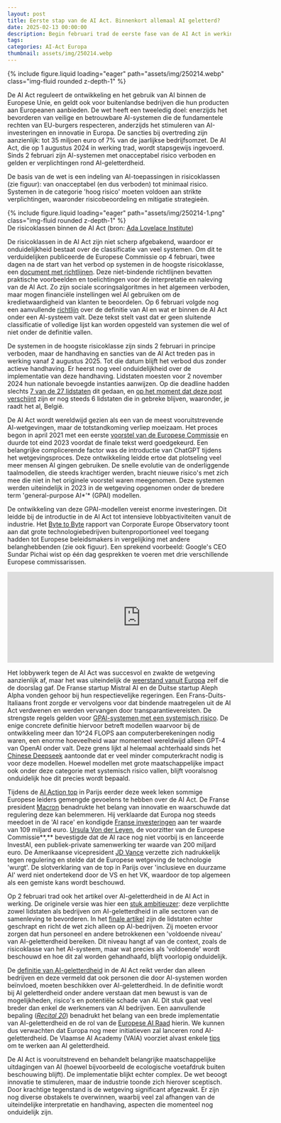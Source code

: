 ```yaml
---
layout: post
title: Eerste stap van de AI Act. Binnenkort allemaal AI geletterd?
date: 2025-02-13 00:00:00
description: Begin februari trad de eerste fase van de AI Act in werking. Deze Europese wetgeving verbiedt AI-systemen met een onacceptabel risico en stelt verplichtingen over AI-geletterdheid. 
tags: 
categories: AI-Act Europa
thumbnail: assets/img/250214.webp
---
```


<div class="row mt-3">
    <div class="col-sm mt-3 mt-md-0">
        {% include figure.liquid loading="eager" path="assets/img/250214.webp" class="img-fluid rounded z-depth-1" %}
    </div>
</div>

De AI Act reguleert de ontwikkeling en het gebruik van AI binnen de Europese Unie, en geldt ook voor buitenlandse bedrijven die hun producten aan Europeanen aanbieden. De wet heeft een tweeledig doel: enerzijds het bevorderen van veilige en betrouwbare AI-systemen die de fundamentele rechten van EU-burgers respecteren, anderzijds het stimuleren van AI-investeringen en innovatie in Europa. De sancties bij overtreding zijn aanzienlijk: tot 35 miljoen euro of 7% van de jaarlijkse bedrijfsomzet. De AI Act, die op 1 augustus 2024 in werking trad, wordt stapsgewijs ingevoerd. Sinds 2 februari zijn AI-systemen met onacceptabel risico verboden en gelden er verplichtingen rond AI-geletterdheid. 

De basis van de wet is een indeling van AI-toepassingen in risicoklassen (zie figuur): van onacceptabel (en dus verboden) tot minimaal risico. Systemen in de categorie 'hoog risico' moeten voldoen aan strikte verplichtingen, waaronder risicobeoordeling en mitigatie strategieën.

<div class="row mt-3">
    <div class="col-sm mt-3 mt-md-0">
        {% include figure.liquid loading="eager" path="assets/img/250214-1.png" class="img-fluid rounded z-depth-1" %}
    </div>
</div>
<div class="caption">
    De risicoklassen binnen de AI Act (bron: <a href="https://www.adalovelaceinstitute.org/resource/eu-ai-act-explainer/">Ada Lovelace Institute</a>)
</div>

De risicoklassen in de AI Act zijn niet scherp afgebakend, waardoor er onduidelijkheid bestaat over de classificatie van veel systemen. Om dit te verduidelijken publiceerde de Europese Commissie op 4 februari, twee dagen na de start van het verbod op systemen in de hoogste risicoklasse, een [document met richtlijnen](https://digital-strategy.ec.europa.eu/en/library/commission-publishes-guidelines-prohibited-artificial-intelligence-ai-practices-defined-ai-act). Deze niet-bindende richtlijnen bevatten praktische voorbeelden en toelichtingen voor de interpretatie en naleving van de AI Act. Zo zijn sociale scoringsalgoritmes in het algemeen verboden, maar mogen financiële instellingen wel AI gebruiken om de kredietwaardigheid van klanten te beoordelen. Op 6 februari volgde nog een aanvullende [richtlijn](https://digital-strategy.ec.europa.eu/en/library/commission-publishes-guidelines-ai-system-definition-facilitate-first-ai-acts-rules-application) over de definitie van AI en wat er binnen de AI Act onder een AI-systeem valt. Deze tekst stelt vast dat er geen sluitende classificatie of volledige lijst kan worden opgesteld van systemen die wel of niet onder de definitie vallen.

De systemen in de hoogste risicoklasse zijn sinds 2 februari in principe verboden, maar de handhaving en sancties van de AI Act treden pas in werking vanaf 2 augustus 2025. Tot die datum blijft het verbod dus zonder actieve handhaving. Er heerst nog veel onduidelijkheid over de implementatie van deze handhaving. Lidstaten moesten voor 2 november 2024 hun nationale bevoegde instanties aanwijzen. Op die deadline hadden slechts [7 van de 27 lidstaten](https://artificialintelligenceact.eu/national-implementation-plans/) dit gedaan, en [op het moment dat deze post verschijnt](https://digital-strategy.ec.europa.eu/en/policies/ai-act-governance-and-enforcement) zijn er nog steeds 6 lidstaten die in gebreke blijven, waaronder, je raadt het al, België. 

De AI Act wordt wereldwijd gezien als een van de meest vooruitstrevende AI-wetgevingen, maar de totstandkoming verliep moeizaam. Het proces begon in april 2021 met een eerste [voorstel van de Europese Commissie](https://digital-strategy.ec.europa.eu/en/library/proposal-regulation-laying-down-harmonised-rules-artificial-intelligence) en duurde tot eind 2023 voordat de finale tekst werd goedgekeurd. Een belangrijke complicerende factor was de introductie van ChatGPT tijdens het wetgevingsproces. Deze ontwikkeling leidde ertoe dat plotseling veel meer mensen AI gingen gebruiken. De snelle evolutie van de onderliggende taalmodellen, die steeds krachtiger werden, bracht nieuwe risico's met zich mee die niet in het originele voorstel waren meegenomen. Deze systemen werden uiteindelijk in 2023 in de wetgeving opgenomen onder de bredere term 'general-purpose AI*'* (GPAI) modellen. 

De ontwikkeling van deze GPAI-modellen vereist enorme investeringen. Dit leidde bij de introductie in de AI Act tot intensieve lobbyactiviteiten vanuit de industrie. Het [Byte to Byte](https://digital-strategy.ec.europa.eu/en/policies/regulatory-framework-ai) rapport van Corporate Europe Observatory toont aan dat grote technologiebedrijven buitenproportioneel veel toegang hadden tot Europese beleidsmakers in vergelijking met andere belanghebbenden (zie ook figuur). Een sprekend voorbeeld: Google's CEO Sundar Pichai wist op één dag gesprekken te voeren met drie verschillende Europese commissarissen.

<p align="center"><iframe aria-label="Bar chart" data-external="1" frameborder="0" height="205" id="datawrapper-chart-0CcqX" scrolling="no" src="https://datawrapper.dwcdn.net/0CcqX/1/" style="border: none;" title="Top 5 lobbyists on the AI Act in 2023" width="600"></iframe></p>

Het lobbywerk tegen de AI Act was succesvol en zwakte de wetgeving aanzienlijk af, maar het was uiteindelijk de [weerstand vanuit Europa](https://corporateeurope.org/en/2024/03/trojan-horses-how-european-startups-teamed-big-tech-gut-ai-act) zelf die de doorslag gaf. De Franse startup Mistral AI en de Duitse startup Aleph Alpha vonden gehoor bij hun respectievelijke regeringen. Een Frans-Duits-Italiaans front zorgde er vervolgens voor dat bindende maatregelen uit de AI Act verdwenen en werden vervangen door transparantievereisten. De strengste regels gelden voor [GPAI-systemen met een systemisch risico](https://artificialintelligenceact.eu/article/51/). De enige concrete definitie hiervoor betreft modellen waarvoor bij de ontwikkeling meer dan 10^24 FLOPS aan computerberekeningen nodig waren, een enorme hoeveelheid waar momenteel wereldwijd alleen GPT-4 van OpenAI onder valt. Deze grens lijkt al helemaal achterhaald sinds het [Chinese Deepseek](https://www.technologyreview.com/2025/01/24/1110526/china-deepseek-top-ai-despite-sanctions/) aantoonde dat er veel minder computerkracht nodig is voor deze modellen. Hoewel modellen met grote maatschappelijke impact ook onder deze categorie met systemisch risico vallen, blijft vooralsnog onduidelijk hoe dit precies wordt bepaald. 

Tijdens de [AI Action top](https://www.elysee.fr/en/sommet-pour-l-action-sur-l-ia) in Parijs eerder deze week leken sommige Europese leiders gemengde gevoelens te hebben over de AI Act. De Franse president [Macron](https://www.nytimes.com/2025/02/10/business/ai-summit-paris.html) benadrukte het belang van innovatie en waarschuwde dat regulering deze kan belemmeren. Hij verklaarde dat Europa nog steeds meedoet in de 'AI race' en kondigde [Franse investeringen](https://www.cnbc.com/2025/02/10/frances-answer-to-stargate-macron-announces-ai-investment.html) aan ter waarde van 109 miljard euro. [Ursula Von der Leyen](https://www.euractiv.com/section/tech/news/von-der-leyen-launches-worlds-largest-public-private-partnership-to-win-ai-race/), de voorzitter van de Europese Commissie**,** bevestigde dat de AI race nog niet voorbij is en lanceerde InvestAI, een publiek-private samenwerking ter waarde van 200 miljard euro. De Amerikaanse vicepresident [JD Vance](https://www.reuters.com/technology/artificial-intelligence/europe-looks-embrace-ai-paris-summits-2nd-day-while-global-consensus-unclear-2025-02-11/) verzette zich nadrukkelijk tegen regulering en stelde dat de Europese wetgeving de technologie 'wurgt'. De slotverklaring van de top in Parijs over 'inclusieve en duurzame AI' werd niet ondertekend door de VS en het VK, waardoor de top algemeen als een gemiste kans wordt beschouwd.

Op 2 februari trad ook het artikel over AI-geletterdheid in de AI Act in werking. De originele versie was hier een [stuk ambitieuzer](https://www.law.kuleuven.be/citip/blog/this-time-humans-learn-about-machines-ai-literacy-in-the-ai-act-part-1/): deze verplichtte zowel lidstaten als bedrijven om AI-geletterdheid in alle sectoren van de samenleving te bevorderen. In het [finale artikel](https://artificialintelligenceact.eu/article/4/) zijn de lidstaten echter geschrapt en richt de wet zich alleen op AI-bedrijven. Zij moeten ervoor zorgen dat hun personeel en andere betrokkenen een 'voldoende niveau' van AI-geletterdheid bereiken. Dit niveau hangt af van de context, zoals de risicoklasse van het AI-systeem, maar wat precies als 'voldoende' wordt beschouwd en hoe dit zal worden gehandhaafd, blijft voorlopig onduidelijk.

De [definitie van AI-geletterdheid](https://artificialintelligenceact.eu/article/3/) in de AI Act reikt verder dan alleen bedrijven en deze vermeld dat ook personen die door AI-systemen worden beïnvloed, moeten beschikken over AI-geletterdheid. In de definitie wordt bij AI geletterdheid onder andere verstaan dat men bewust is van de mogelijkheden, risico's en potentiële schade van AI. Dit stuk gaat veel breder dan enkel de werknemers van AI bedrijven. Een aanvullende bepaling ([*Recital 20*](https://artificialintelligenceact.eu/recital/20/)) benadrukt het belang van een brede implementatie van AI-geletterdheid en de rol van de [Europese AI Raad](https://digital-strategy.ec.europa.eu/en/policies/ai-board) hierin. We kunnen dus verwachten dat Europa nog meer initiatieven zal lanceren rond AI-geletterdheid. De Vlaamse AI Academy (VAIA) voorziet alvast enkele [tips](https://www.vaia.be/nl/blog/ai-literacy-eu-ai-act-artikel-4) om te werken aan AI geletterdheid.

De AI Act is vooruitstrevend en behandelt belangrijke maatschappelijke uitdagingen van AI (hoewel bijvoorbeeld de ecologische voetafdruk buiten beschouwing blijft). De implementatie blijkt echter complex. De wet beoogt innovatie te stimuleren, maar de industrie toonde zich hierover sceptisch. Door krachtige tegenstand is de wetgeving significant afgezwakt. Er zijn nog diverse obstakels te overwinnen, waarbij veel zal afhangen van de uiteindelijke interpretatie en handhaving, aspecten die momenteel nog onduidelijk zijn.